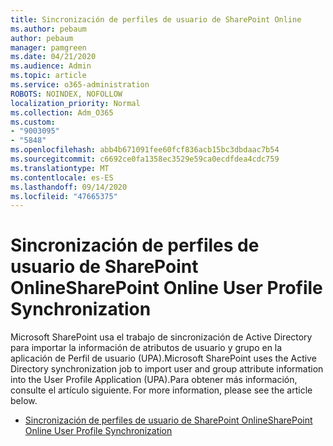 ```yaml
---
title: Sincronización de perfiles de usuario de SharePoint Online
ms.author: pebaum
author: pebaum
manager: pamgreen
ms.date: 04/21/2020
ms.audience: Admin
ms.topic: article
ms.service: o365-administration
ROBOTS: NOINDEX, NOFOLLOW
localization_priority: Normal
ms.collection: Adm_O365
ms.custom:
- "9003095"
- "5848"
ms.openlocfilehash: abb4b671091fee60fcf836acb15bc3dbdaac7b54
ms.sourcegitcommit: c6692ce0fa1358ec3529e59ca0ecdfdea4cdc759
ms.translationtype: MT
ms.contentlocale: es-ES
ms.lasthandoff: 09/14/2020
ms.locfileid: "47665375"
---
```

# <a name="sharepoint-online-user-profile-synchronization"></a><span data-ttu-id="f2d7b-102">Sincronización de perfiles de usuario de SharePoint Online</span><span class="sxs-lookup"><span data-stu-id="f2d7b-102">SharePoint Online User Profile Synchronization</span></span>

<span data-ttu-id="f2d7b-103">Microsoft SharePoint usa el trabajo de sincronización de Active Directory para importar la información de atributos de usuario y grupo en la aplicación de Perfil de usuario (UPA).</span><span class="sxs-lookup"><span data-stu-id="f2d7b-103">Microsoft SharePoint uses the Active Directory synchronization job to import user and group attribute information into the User Profile Application (UPA).</span></span><span data-ttu-id="f2d7b-104">Para obtener más información, consulte el artículo siguiente.</span><span class="sxs-lookup"><span data-stu-id="f2d7b-104"> For more information, please see the article below.</span></span>

- [<span data-ttu-id="f2d7b-105">Sincronización de perfiles de usuario de SharePoint Online</span><span class="sxs-lookup"><span data-stu-id="f2d7b-105">SharePoint Online User Profile Synchronization</span></span>](https://docs.microsoft.com/sharepoint/user-profile-sync)
